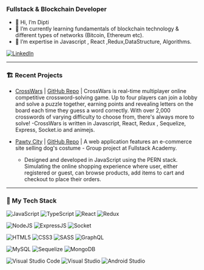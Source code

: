 ### Fullstack & Blockchain Developer

- 👋 Hi, I’m Dipti
- 🌱 I’m currently learning fundamentals of blockchain technology & different types of networks (Bitcoin, Ethereum etc).
- 💞️ I’m expertise in Javascript , React ,Redux,DataStructure, Algorithms.

[![LinkedIn](https://user-images.githubusercontent.com/7027300/164305134-9c3018ac-b6ea-47fd-a4af-d93f8c90c0d9.png)](https://www.linkedin.com/in/dipti-yadav/)

---

### 🏗️ Recent Projects

- [CrossWars](https://crosswar.herokuapp.com/) | [GitHub Repo](https://github.com/Cross-Wars/Cross-Wars-v2) | CrossWars is real-time multiplayer online competitive crossword-solving game. Up to four players can join a lobby and solve a puzzle together, earning points and revealing letters on the board each time they guess a word correctly. With over 2,000 crosswords of varying difficulty to choose from, there's always more to solve!
  -CrossWars is written in Javascript, React, Redux , Sequelize, Express, Socket.io and animejs.

- [Pawty City](https://pawty-city.herokuapp.com/) | [GitHub Repo](https://github.com/Oshawott-Action-Team/Grace-Shopper) | A web application features an e-commerce site selling dog's costume - Group project at Fullstack Academy.
  - Designed and developed in JavaScript using the PERN stack. Simulating the online shopping experience where user, either registered or guest, can browse products, add items to cart and checkout to place their orders.

---

### 📖 My Tech Stack

![JavaScript](https://img.shields.io/badge/javascript-%23323330.svg?style=for-the-badge&logo=javascript&logoColor=%23F7DF1E)
![TypeScript](https://img.shields.io/badge/typescript-%23007ACC.svg?style=for-the-badge&logo=typescript&logoColor=white)
![React](https://img.shields.io/badge/react-%2320232a.svg?style=for-the-badge&logo=react&logoColor=%2361DAFB)
![Redux](https://img.shields.io/badge/redux-%23593d88.svg?style=for-the-badge&logo=redux&logoColor=white)

![NodeJS](https://camo.githubusercontent.com/dfc69d704694f22168bea3d84584663777fa5301dcad5bbcb5459b336da8d554/68747470733a2f2f696d672e736869656c64732e696f2f62616467652f4e6f64652e6a732d3433383533443f7374796c653d666f722d7468652d6261646765266c6f676f3d6e6f64652e6a73266c6f676f436f6c6f723d7768697465)
![ExpressJS](https://camo.githubusercontent.com/6f61ce982d7a61713d63c947148300012945bd4a4cafb8b9313e2426c5a1f273/68747470733a2f2f696d672e736869656c64732e696f2f62616467652f457870726573732e6a732d3430344435393f7374796c653d666f722d7468652d6261646765)
![Socket](https://img.shields.io/badge/socket-%23323330.svg?style=for-the-badge&logo=socket.io&logoColor=%23F7DF1E)

![HTML5](https://img.shields.io/badge/html5-%23E34F26.svg?style=for-the-badge&logo=html5&logoColor=white)
![CSS3](https://img.shields.io/badge/css3-%231572B6.svg?style=for-the-badge&logo=css3&logoColor=white)
![SASS](https://img.shields.io/badge/SASS-hotpink.svg?style=for-the-badge&logo=SASS&logoColor=white)
![GraphQL](https://img.shields.io/badge/-GraphQL-E10098?style=for-the-badge&logo=graphql&logoColor=white)

![MySQL](https://img.shields.io/badge/mysql-%2300f.svg?style=for-the-badge&logo=mysql&logoColor=white)
![Sequelize](https://img.shields.io/badge/sequelize-%2307405e.svg?style=for-the-badge&logo=sequelize&logoColor=white)
![MongoDB](https://img.shields.io/badge/MongoDB-%234ea94b.svg?style=for-the-badge&logo=mongodb&logoColor=white)

![Visual Studio Code](https://img.shields.io/badge/Visual%20Studio%20Code-0078d7.svg?style=for-the-badge&logo=visual-studio-code&logoColor=white)
![Visual Studio](https://img.shields.io/badge/Visual%20Studio-5C2D91.svg?style=for-the-badge&logo=visual-studio&logoColor=white)
![Android Studio](https://img.shields.io/badge/Android%20Studio-3DDC84.svg?style=for-the-badge&logo=android-studio&logoColor=white)
